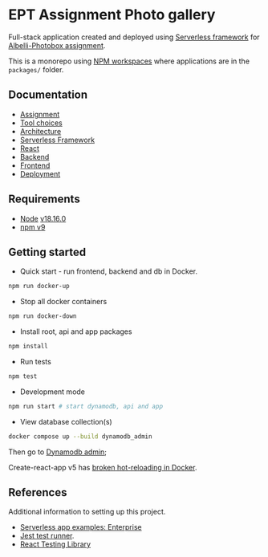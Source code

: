 # EPT Assignment Photo gallery

Full-stack application created and deployed using [Serverless framework](https://www.serverless.com/) for [Albelli-Photobox assignment](https://github.com/albumprinter/EPT-Assignment).

This is a monorepo using [NPM workspaces](https://docs.npmjs.com/cli/v7/using-npm/workspaces) where applications are in the `packages/` folder.

## Documentation

- [Assignment](./docs/assignment/README.md)
- [Tool choices](./docs/adr/0001-tool-choices.md)
- [Architecture](./docs/ARCHITECTURE.md)
- [Serverless Framework](./docs/serverless/ARCHITECTURE.md)
- [React](./docs/REACT.md)
- [Backend](./packages/backend/README.md)
- [Frontend](./packages/frontend/README.md)
- [Deployment](./docs/DEPLOYMENT.md)

## Requirements

- [Node](https://nodejs.org/en/download) [v18.16.0](https://nodejs.org/dist/latest-v18.x/docs/api/)
- [npm v9](https://docs.npmjs.com/cli/v9/)

## Getting started

- Quick start - run frontend, backend and db in Docker.

```bash
npm run docker-up
```

- Stop all docker containers

```bash
npm run docker-down
```

- Install root, api and app packages

```bash
npm install
```

- Run tests

```bash
npm test
```

- Development mode

```bash
npm run start # start dynamodb, api and app
```

- View database collection(s)

```bash
docker compose up --build dynamodb_admin
```

Then go to [Dynamodb admin](http://localhost:8001/tables/Photos);

Create-react-app v5 has [broken hot-reloading in Docker](https://github.com/facebook/create-react-app/issues/11879).

## References

Additional information to setting up this project.

- [Serverless app examples: Enterprise](https://github.com/serverless/examples/blob/master/aws-node-fullstack/README.md)
- [Jest test runner](https://jestjs.io/).
- [React Testing Library](https://testing-library.com/docs/bs-react-testing-library/intro)
